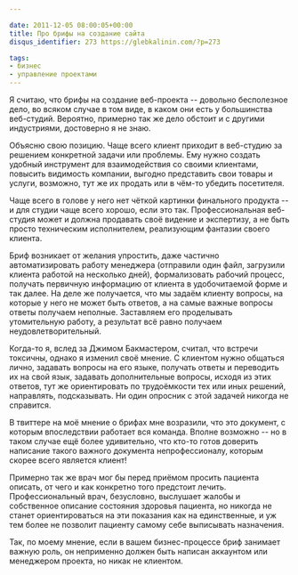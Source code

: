 ```yaml
---

date: 2011-12-05 08:00:05+00:00
title: Про брифы на создание сайта
disqus_identifier: 273 https://glebkalinin.com/?p=273

tags:
- бизнес
- управление проектами
---
```


Я считаю, что брифы на создание веб-проекта -- довольно бесполезное дело, во всяком случае в том виде, в каком они есть у большинства веб-студий. Вероятно, примерно так же дело обстоит и с другими индустриями, достоверно я не знаю.




Объясню свою позицию. Чаще всего клиент приходит в веб-студию за решением конкретной задачи или проблемы. Ему нужно создать удобный инструмент для взаимодействия со своими клиентами, повысить видимость компании, выгодно представить свои товары и услуги, возможно, тут же их продать или в чём-то убедить посетителя.




Чаще всего в голове у него нет чёткой картинки финального продукта -- и для студии чаще всего хорошо, если это так. Профессиональная веб-студия может и должна продавать своё видение и экспертизу, а не быть просто техническим исполнителем, реализующим фантазии своего клиента.




<!-- more -->




Бриф возникает от желания упростить, даже частично автоматизировать работу менеджера (отправили один файл, загрузили клиента работой на несколько дней), формализовать рабочий процесс, получать первичную информацию от клиента в удобочитаемой форме и так далее. На деле же получается, что мы задаём клиенту вопросы, на которые у него не может быть ответов, а на самые важные вопросы ответы получаем неполные. Заставляем его проделывать утомительную работу, а результат всё равно получаем неудовлетворительный.




Когда-то я, вслед за Джимом Бакмастером, считал, что встречи токсичны, однако я изменил своё мнение. С клиентом нужно общаться лично, задавать вопросы на его языке, получать ответы и переводить их на свой язык, задавать дополнительные вопросы, исходя из этих ответов, тут же ориентировать по трудоёмкости тех или иных решений, направлять, подсказывать. Ни один опросник с этой задачей никогда не справится.




В твиттере на моё мнение о брифах мне возразили, что это документ, с которым впоследствии работает вся команда. Вполне возможно -- но в таком случае ещё более удивительно, что кто-то готов доверить написание такого важного документа непрофессионалу, которым скорее всего является клиент!




Примерно так же врач мог бы перед приёмом просить пациента описать, от чего и как конкретно того предстоит лечить. Профессиональный врач, безусловно, выслушает жалобы и собственное описание состояния здоровья пациента, но никогда не станет ориентироваться на эти показания как на единственные, и уж тем более не позволит пациенту самому себе выписывать назначения.




Так, по моему мнение, если в вашем бизнес-процессе бриф занимает важную роль, он неприменно должен быть написан аккаунтом или менеджером проекта, но никак не клиентом.
